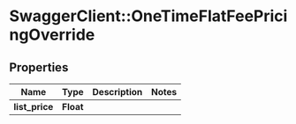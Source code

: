 # SwaggerClient::OneTimeFlatFeePricingOverride

## Properties
Name | Type | Description | Notes
------------ | ------------- | ------------- | -------------
**list_price** | **Float** |  | 


